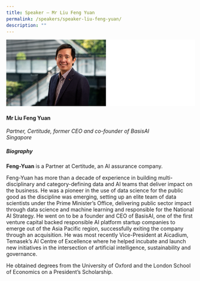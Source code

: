 ```yaml
---
title: Speaker – Mr Liu Feng Yuan
permalink: /speakers/speaker-liu-feng-yuan/
description: ""
---
```

![](/images/mr%20liu%20feng%20yuan%202.png)

#### **Mr Liu Feng Yuan**

*Partner, Certitude, former CEO and co-founder of BasisAI <br>Singapore*

##### **Biography**

**Feng-Yuan** is a Partner at Certitude, an AI assurance company.

Feng-Yuan has more than a decade of experience in building multi-disciplinary and category-defining data and AI teams that deliver impact on the business. He was a pioneer in the use of data science for the public good as the discipline was emerging, setting up an elite team of data scientists under the Prime Minister’s Office, delivering public sector impact through data science and machine learning and responsible for the National AI Strategy. He went on to be a founder and CEO of BasisAI, one of the first venture capital backed responsible AI platform startup companies to emerge out of the Asia Pacific region, successfully exiting the company through an acquisition. He was most recently Vice-President at Aicadium, Temasek’s AI Centre of Excellence where he helped incubate and launch new initiatives in the intersection of artificial intelligence, sustainability and governance.&nbsp;&nbsp;&nbsp;

He obtained degrees from the University of Oxford and the London School of Economics on a President’s Scholarship.